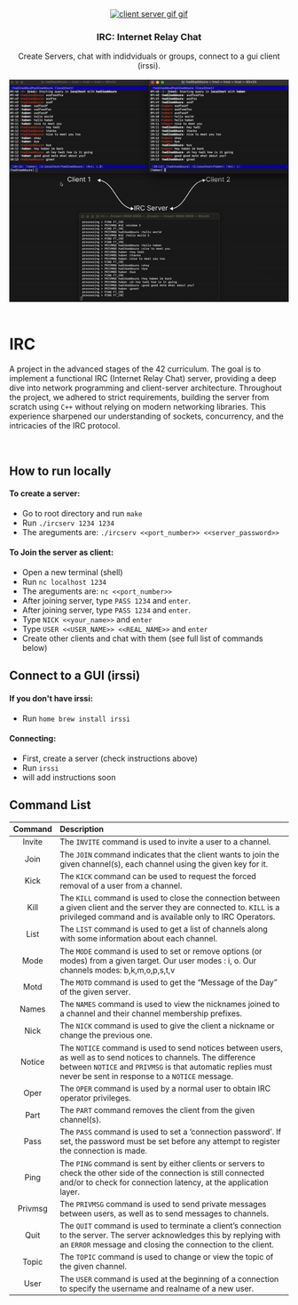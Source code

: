<div align="center">
<a href="https://github.com/hadi14250">
    <img src="github_gifs/client-server.gif" alt="client server gif gif" width="150" height="150">
  </a>
  <h3 align="center">IRC: Internet Relay Chat</h3>
  Create Servers, chat with indidviduals or groups, connect to a gui client (irssi).
  <br>
  <br>
</div>


<div align="center">
<a href="https://github.com/hadi14250">
    <img src="github_gifs/chat.gif" alt="chat gif"  width="600" height="400">
  </a>


</div>

<br>


# IRC

 A project in the advanced stages of the 42 curriculum. The goal is to implement a functional IRC (Internet Relay Chat) server, providing a deep dive into network programming and client-server architecture. Throughout the project, we adhered to strict requirements, building the server from scratch using `C++` without relying on modern networking libraries. This experience sharpened our understanding of sockets, concurrency, and the intricacies of the IRC protocol.

<br>

## How to run locally

#### To create a server:

- Go to root directory and run `make`
- Run `./ircserv 1234 1234`
- The areguments are: `./ircserv <<port_number>> <<server_password>>`

#### To Join the server as client:

- Open a new terminal (shell)
- Run `nc localhost 1234`
- The areguments are: `nc <<port_number>>`
- After joining server, type `PASS 1234` and `enter`.
- After joining server, type `PASS 1234` and `enter`.
- Type `NICK <<your_name>>` and `enter`
- Type `USER <<USER_NAME>> <<REAL_NAME>>` and `enter`
- Create other clients and chat with them (see full list of commands below)


## Connect to a GUI (irssi)

#### If you don't have irssi:
- Run `home brew install irssi`

#### Connecting:
- First, create a server (check instructions above)
- Run `irssi`
- will add instructions soon

## Command List

| Command | Description |
| :-----------: | :----------- |
| Invite | The `INVITE` command is used to invite a user to a channel. |
| Join | The `JOIN` command indicates that the client wants to join the given channel(s), each channel using the given key for it. |
| Kick | The `KICK` command can be used to request the forced removal of a user from a channel. |
| Kill | The `KILL` command is used to close the connection between a given client and the server they are connected to. `KILL` is a privileged command and is available only to IRC Operators. |
| List | The `LIST` command is used to get a list of channels along with some information about each channel. |
| Mode | The `MODE` command is used to set or remove options (or modes) from a given target. Our user modes : i, o. Our channels modes: b,k,m,o,p,s,t,v |
| Motd | The `MOTD` command is used to get the “Message of the Day” of the given server. |
| Names | The `NAMES` command is used to view the nicknames joined to a channel and their channel membership prefixes. |
| Nick | The `NICK` command is used to give the client a nickname or change the previous one. |
| Notice | The `NOTICE` command is used to send notices between users, as well as to send notices to channels. The difference between `NOTICE` and `PRIVMSG` is that automatic replies must never be sent in response to a `NOTICE` message.  |
| Oper | The `OPER` command is used by a normal user to obtain IRC operator privileges.  |
| Part | The `PART` command removes the client from the given channel(s). |
| Pass | The `PASS` command is used to set a ‘connection password’. If set, the password must be set before any attempt to register the connection is made. |
| Ping | The `PING` command is sent by either clients or servers to check the other side of the connection is still connected and/or to check for connection latency, at the application layer. |
| Privmsg | The `PRIVMSG` command is used to send private messages between users, as well as to send messages to channels. |
| Quit | The `QUIT` command is used to terminate a client’s connection to the server. The server acknowledges this by replying with an `ERROR` message and closing the connection to the client. |
| Topic | The `TOPIC` command is used to change or view the topic of the given channel. |
| User | The `USER` command is used at the beginning of a connection to specify the username and realname of a new user. |

